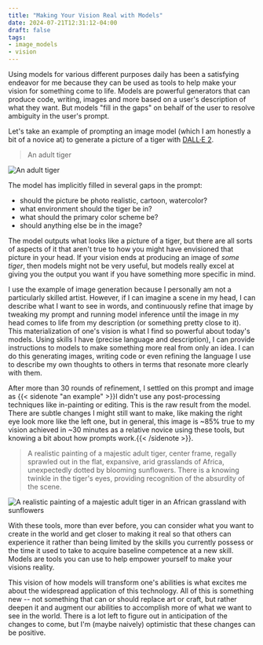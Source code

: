 ```yaml
---
title: "Making Your Vision Real with Models"
date: 2024-07-21T12:31:12-04:00
draft: false
tags:
- image_models
- vision
---
```


Using models for various different purposes daily has been a satisfying endeavor for me because they can be used as tools to help make your vision for something come to life.
Models are powerful generators that can produce code, writing, images and more based on a user's description of what they want.
But models "fill in the gaps" on behalf of the user to resolve ambiguity in the user's prompt.

Let's take an example of prompting an image model (which I am honestly a bit of a novice at) to generate a picture of a tiger with [DALL·E 2](https://openai.com/index/dall-e-2/).

> An adult tiger

![An adult tiger](/img/posts/2024/vision-simple-tiger.png)

The model has implicitly filled in several gaps in the prompt:

- should the picture be photo realistic, cartoon, watercolor?
- what environment should the tiger be in?
- what should the primary color scheme be?
- should anything else be in the image?

The model outputs what looks like a picture of a tiger, but there are all sorts of aspects of it that aren't true to how you might have envisioned that picture in your head.
If your vision ends at producing an image of _some tiger_, then models might not be very useful, but models really excel at giving you the output you want if you have something more specific in mind.

I use the example of image generation because I personally am not a particularly skilled artist.
However, if I can imagine a scene in my head, I can describe what I want to see in words, and continuously refine that image by tweaking my prompt and running model inference until the image in my head comes to life from my description (or something pretty close to it).
This materialization of one's vision is what I find so powerful about today's models.
Using skills I have (precise language and description), I can provide instructions to models to make something more real from only an idea.
I can do this generating images, writing code or even refining the language I use to describe my own thoughts to others in terms that resonate more clearly with them.

After more than 30 rounds of refinement, I settled on this prompt and image as {{< sidenote "an example" >}}I didn't use any post-processing techniques like in-painting or editing. This is the raw result from the model. There are subtle changes I might still want to make, like making the right eye look more like the left one, but in general, this image is ~85% true to my vision achieved in ~30 minutes as a relative novice using these tools, but knowing a bit about how prompts work.{{< /sidenote >}}.

> A realistic painting of a majestic adult tiger, center frame, regally sprawled out in the flat, expansive, arid grasslands of Africa, unexpectedly dotted by blooming sunflowers. There is a knowing twinkle in the tiger's eyes, providing recognition of the absurdity of the scene.

![A realistic painting of a majestic adult tiger in an African grassland with sunflowers](/img/posts/2024/vision-detailed-tiger.png)

With these tools, more than ever before, you can consider what you want to create in the world and get closer to making it real so that others can experience it rather than being limited by the skills you currently possess or the time it used to take to acquire baseline competence at a new skill.
Models are tools you can use to help empower yourself to make your visions reality.

This vision of how models will transform one's abilities is what excites me about the widespread application of this technology.
All of this is something new -- not something that can or should replace art or craft, but rather deepen it and augment our abilities to accomplish more of what we want to see in the world.
There is a lot left to figure out in anticipation of the changes to come, but I'm (maybe naively) optimistic that these changes can be positive.
